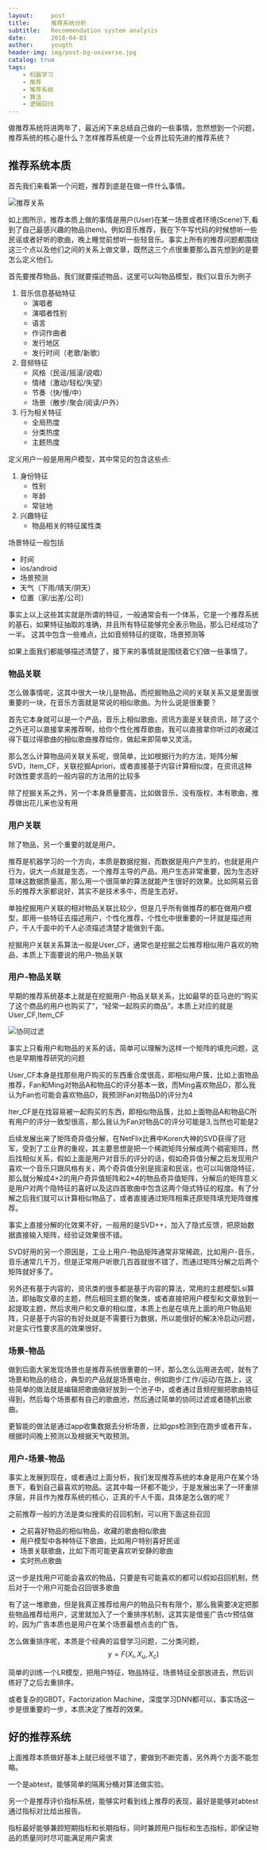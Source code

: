 ```yaml
---
layout:     post
title:      推荐系统分析
subtitle:   Recommendation system analysis
date:       2018-04-03
author:     yougth
header-img: img/post-bg-universe.jpg
catalog: true
tags:
    - 机器学习
    - 推荐
    - 推荐系统
    - 算法
    - 逻辑回归
---
```

做推荐系统将进两年了，最近闲下来总结自己做的一些事情，忽然想到一个问题，推荐系统的核心是什么？怎样推荐系统是一个业界比较先进的推荐系统？

## 推荐系统本质

首先我们来看第一个问题，推荐到底是在做一件什么事情。

![推荐关系](http://yougth.top/img/recommend/0403-0.JPG)

如上图所示，推荐本质上做的事情是用户(User)在某一场景或者环境(Scene)下,看到了自己最感兴趣的物品(Item)。例如音乐推荐，我在下午写代码的时候想听一些民谣或者好听的歌曲，晚上睡觉前想听一些轻音乐。事实上所有的推荐问题都围绕这三个点以及他们之间的关系上做文章，既然这三个点很重要那么首先想到的是要怎么定义他们。

首先要推荐物品，我们就要描述物品，这里可以叫物品模型，我们以音乐为例子

 1. 音乐信息基础特征
    - 演唱者
    - 演唱者性别
    - 语言
    - 作词作曲者
    - 发行地区
    - 发行时间（老歌/新歌）
 2. 音频特征
    - 风格（民谣/摇滚/说唱）
    - 情绪（激动/轻松/失望）
    - 节奏（快/慢/中）
    - 场景（散步/聚会/阅读/户外） 
 3. 行为相关特征
    - 全局热度
    - 分类热度
    - 主题热度

定义用户一般是用用户模型，其中常见的包含这些点:

 1. 身份特征
    - 性别
    - 年龄
    - 常驻地
 2. 兴趣特征
    - 物品相关的特征属性类

场景特征一般包括

 - 时间
 - ios/android
 - 场景预测
 - 天气（下雨/晴天/阴天）
 - 位置（家/出差/公司）

事实上以上这些其实就是所谓的特征，一般通常会有一个体系，它是一个推荐系统的基石，如果特征抽取的准确，并且所有特征能够完全表示物品，那么已经成功了一半。
这其中包含一些难点，比如音频特征的提取，场景预测等


如果上面我们都能够描述清楚了，接下来的事情就是围绕着它们做一些事情了。

### 物品关联

怎么做事情呢，这其中很大一块儿是物品，而挖掘物品之间的关联关系又是里面很重要的一块，在音乐方面就是常说的相似歌曲。为什么说是很重要？

首先它本身就可以是一个产品，音乐上相似歌曲，资讯方面是关联资讯，除了这个之外还可以直接拿来推荐啊，给你个性化推荐歌曲，我可以直接拿你听过的收藏过得下载过得歌曲的相似歌曲推荐给你，做起来即简单又灵活。

那么怎么计算物品间关联关系呢，很简单，比如根据行为的方法，矩阵分解SVD，Item_CF，关联挖掘Apriori，或者直接基于内容计算相似度，在资讯这种时效性要求高的一般内容的方法用的比较多

除了挖掘关系之外，另一个本身质量要高，比如做音乐，没有版权，本有歌曲，推荐做出花儿来也没有用

### 用户关联

除了物品，另一个重要的就是用户。

推荐是机器学习的一个方向，本质是数据挖掘，而数据是用户产生的，也就是用户行为，说大一点就是生态，一个推荐主导的产品，用户生态非常重要，因为生态好意味这数据质量高，那么用一个很简单的算法就能产生很好的效果。比如网易云音乐的推荐大家都说好，其实不是技术多牛，而是生态好。

单独挖掘用户关联的相对物品关联比较少，但是几乎所有做推荐的都在做用户模型，即用一些特征去描述用户，个性化推荐，个性化中很重要的一环就是描述用户，千人千面中的千人必须描述清楚才能做到千面。

挖掘用户关联关系算法一般是User_CF，通常也是挖掘之后推荐相似用户喜欢的物品，本质上下面要说的用户-物品关联

### 用户-物品关联

早期的推荐系统基本上就是在挖掘用户-物品关联关系，比如最早的亚马逊的“购买了这个商品的用户也购买了”，“经常一起购买的商品”，本质上对应的就是User_CF,Item_CF

![协同过滤](http://yougth.top/img/recommend/0403-1.JPG)

事实上只看用户和物品的关系的话，简单可以理解为这样一个矩阵的填充问题，这也是早期推荐研究的问题

User_CF本身是找那些用户购买的东西重合度很高，即相似用户簇，比如上面物品推荐，Fan和Ming对物品A和物品C的评分基本一致，而Ming喜欢物品D，那么我认为Fan也可能会喜欢物品D，我预测Fan对物品D的评分为4

Iter_CF是在找容易被一起购买的东西，即相似物品簇，比如上面物品A和物品C所有用户的评分一致型很高，那么我认为Fan对物品C的评分可能是3,当然也可能是2

后续发展出来了矩阵奇异值分解，在NetFlix比赛中Koren大神的SVD获得了冠军，受到了工业界的重视，其主要思想是把一个稀疏矩阵分解成两个稠密矩阵，然后找相似关系，假如上面是用户对音乐的评分的话，假如奇异值分解之后发现用户喜欢一个音乐只跟风格有关，两个奇异值分别是摇滚和民谣，也可以叫做隐特征，那么就分解成4×2的用户奇异值矩阵和2×4的物品奇异值矩阵，分解后的矩阵意义是用户对两个隐特征的喜好以及这四首歌曲中包含这两个隐式特征的程度。有了分解之后我们就可以计算相似物品了，或者直接通过矩阵相乘还原矩阵填充矩阵做推荐。

事实上直接分解的化效果不好，一般用的是SVD++，加入了隐式反馈，把原始数据直接输入矩阵，经验证效果很不错。

SVD好用的另一个原因是，工业上用户-物品矩阵通常非常稀疏，比如用户-音乐，音乐通常几千万，但是正常用户听歌几百首就很不错了，而通过矩阵分解之后两个矩阵就好多了。

另外还有基于内容的，资讯类的很多都是基于内容的算法，常用的主题模型Lsi算法，即抽取文章的主题，然后相同主题的聚类，或者直接把用户模型和文章放到一起提取主题，然后求用户和文章的相似度，本质上也是在填充上面的用户物品矩阵，只是基于内容的有好处就是不需要行为数据，所以能很好的解决冷启动问题，对是实行性要求高的效果很好。

### 场景-物品

做到后面大家发现场景也是推荐系统很重要的一环，那么怎么运用进去呢，就有了场景和物品的结合，典型的产品就是场景电台，例如跑步/工作/运动/在路上，这些简单的做法就是编辑把歌曲做好放到一个池子中，或者通过音频挖掘把歌曲特征得到，然后每个场景都有自己的歌曲池，然后通过简单的协同过滤或者随机出歌曲。

更智能的做法是通过app收集数据去分析场景，比如gps检测到在跑步或者开车，根据时间晚上预测以及根据天气取预测。

### 用户-场景-物品

事实上发展到现在，或者通过上面分析，我们发现推荐系统的本身是用户在某个场景下，看到自己最喜欢的物品。这其中每一环都不能少，于是发展出来了一环重排序层，并且作为推荐系统的核心，正真的千人千面，具体是怎么做的呢？

之前推荐一般的方法是类似搜索的召回机制，可以用下面这些召回

 - 之前喜好物品的相似物品，收藏的歌曲相似歌曲
 - 用户模型中各种特征下歌曲，比如用户特别喜好民谣
 - 场景关联歌曲，比如下雨可能更喜欢听安静的歌曲
 - 实时热点歌曲

这一步是找用户可能会喜欢的物品，只要是有可能喜欢的都可以假如召回机制，然后对于一个用户可能会召回很多歌曲

有了这一堆歌曲，但是我真正推荐给用户的物品只有有限个，那么我需要决定把那些物品推荐给用户，这里就加入了一个重排序机制，这其实是借鉴广告ctr预估做的，因为广告本质也是用户在某个场景最想点击的广告。

怎么做重排序呢，本质是个经典的监督学习问题，二分类问题，$$y = F(X_i ,X_u ,X_c)$$

简单的训练一个LR模型，把用户特征，物品特征，场景特征全部放进去，然后训练好了之后去重排序。

或者复杂的GBDT，Factorization Machine，深度学习DNN都可以，事实场这一步是很重要的一步，本质决定了推荐的效果。


## 好的推荐系统

上面推荐本质做好基本上就已经很不错了，要做到不断完善，另外两个方面不能忽略。

一个是abtest，能够简单的隔离分桶对算法做实验。

另一个是推荐评价指标系统，能够实时看到线上推荐的表现，最好是能够对abtest通过指标对比给出报告。

指标最好能够兼顾短期指标和长期指标，同时兼顾用户指标和生态指标，即保证物品的质量同时尽可能满足用户需求
